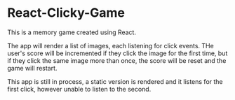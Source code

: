 # React-Clicky-Game

This is a memory game created using React. 

The app will render a list of images, each listening for click events. 
THe user's score will be incremented if they click the image for the first time, but if they click the same image more than once, the score will be reset and the game will restart. 

This app is still in process, a static version is rendered and it listens for the first click, however unable to listen to the second. 
